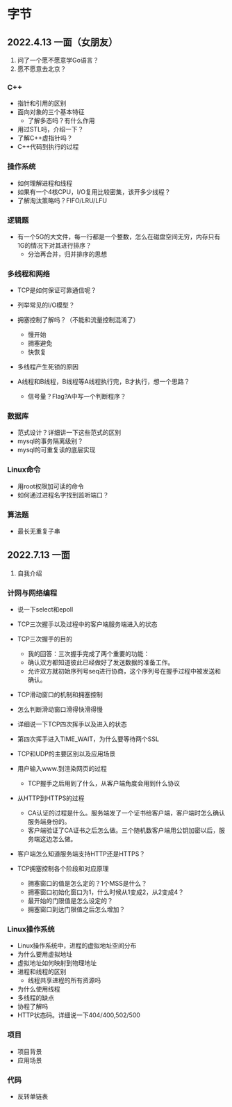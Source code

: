 # 字节
## 2022.4.13 一面（女朋友）
1. 问了一个愿不愿意学Go语言？
2. 愿不愿意去北京？
### C++
- 指针和引用的区别
- 面向对象的三个基本特征
  - 了解多态吗？有什么作用
- 用过STL吗，介绍一下？
- 了解C++虚指针吗？
- C++代码到执行的过程

### 操作系统
- 如何理解进程和线程
- 如果有一个4核CPU，I/O复用比较密集，该开多少线程？
- 了解淘汰策略吗？FIFO/LRU/LFU

### 逻辑题
- 有一个5G的大文件，每一行都是一个整数，怎么在磁盘空间无穷，内存只有1G的情况下对其进行排序？
  - 分治再合并，归并排序的思想

### 多线程和网络
- TCP是如何保证可靠通信呢？
- 列举常见的I/O模型？
- 拥塞控制了解吗？（不能和流量控制混淆了）
  - 慢开始
  - 拥塞避免
  - 快恢复
- 多线程产生死锁的原因

- A线程和B线程，B线程等A线程执行完，B才执行，想一个思路？
  - 信号量？Flag?A中写一个判断程序？

### 数据库
- 范式设计？详细讲一下这些范式的区别
- mysql的事务隔离级别？
- mysql的可重复读的底层实现

### Linux命令
- 用root权限加可读的命令
- 如何通过进程名字找到监听端口？

### 算法题

- 最长无重复子串

## 2022.7.13 一面

1. 自我介绍

### 计网与网络编程
- 说一下select和epoll
- TCP三次握手以及过程中的客户端服务端进入的状态
- TCP三次握手的目的
  - 我的回答：三次握手完成了两个重要的功能：
  - 确认双方都知道彼此已经做好了发送数据的准备工作。
  - 允许双方就初始序列号seq进行协商，这个序列号在握手过程中被发送和确认。

- TCP滑动窗口的机制和拥塞控制
- 怎么判断滑动窗口滑得快滑得慢
- 详细说一下TCP四次挥手以及进入的状态
- 第四次挥手进入TIME_WAIT，为什么要等待两个SSL
- TCP和UDP的主要区别以及应用场景
- 用户输入www.到渲染网页的过程
  - TCP握手之后用到了什么，从客户端角度会用到什么协议

- 从HTTP到HTTPS的过程     
  - CA认证的过程是什么。服务端发了一个证书给客户端，客户端时怎么确认服务端身份的。
  - 客户端验证了CA证书之后怎么做。三个随机数客户端用公钥加密以后，服务端这边怎么做。

- 客户端怎么知道服务端支持HTTP还是HTTPS？

- TCP拥塞控制各个阶段和对应原理
  - 拥塞窗口的值是怎么定的？1个MSS是什么？
  - 拥塞窗口初始化窗口为1，什么时候从1变成2，从2变成4？
  - 最开始的门限值是怎么设定的？
  - 拥塞窗口到达门限值之后怎么增加？

### Linux操作系统

- Linux操作系统中，进程的虚拟地址空间分布
- 为什么要用虚拟地址
- 虚拟地址如何映射到物理地址
- 进程和线程的区别
  - 线程共享进程的所有资源吗
- 为什么使用线程
- 多线程的缺点
- 协程了解吗
- HTTP状态码。详细说一下404/400,502/500

### 项目
- 项目背景
- 应用场景


### 代码

- 反转单链表